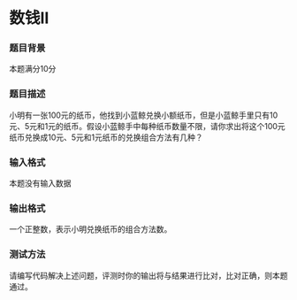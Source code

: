 # 数钱II

### 题目背景

本题满分10分

### 题目描述

小明有一张100元的纸币，他找到小蓝鲸兑换小额纸币，但是小蓝鲸手里只有10元、5元和1元的纸币。假设小蓝鲸手中每种纸币数量不限，请你求出将这个100元纸币兑换成10元、5元和1元纸币的兑换组合方法有几种？

### 输入格式

本题没有输入数据

### 输出格式

一个正整数，表示小明兑换纸币的组合方法数。

### 测试方法

请编写代码解决上述问题，评测时你的输出将与结果进行比对，比对正确，则本题通过。